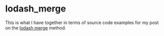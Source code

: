 # lodash\_merge

This is what I have together in terms of source code examples for my post on the [lodash merge](https://dustinpfister.github.io/2017/11/17/lodash_merge/) method.

